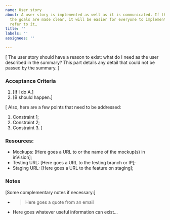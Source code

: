 ```yaml
---
name: User story
about: A user story is implemented as well as it is communicated. If the context and
  the goals are made clear, it will be easier for everyone to implement it, test it,
  refer to it…
title: ''
labels: ''
assignees: ''

---
```


[
The user story should have a reason to exist: what do I need as the user described in the summary?
This part details any detail that could not be passed by the summary.
]

### Acceptance Criteria

1. [If I do A.]
1. [B should happen.]

[
Also, here are a few points that need to be addressed:

1. Constraint 1;
1. Constraint 2;
1. Constraint 3.
]

### Resources:

* Mockups: [Here goes a URL to or the name of the mockup(s) in inVision];
* Testing URL: [Here goes a URL to the testing branch or IP];
* Staging URL: [Here goes a URL to the feature on staging];


### Notes

[Some complementary notes if necessary:]

* > Here goes a quote from an email
* Here goes whatever useful information can exist…
